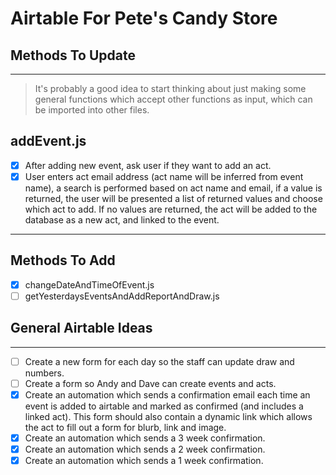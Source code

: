# Airtable For Pete's Candy Store


## Methods To Update

---

>It's probably a good idea to start thinking about just making some general functions which accept other functions as input, which can be imported into other files.

## addEvent.js

- [x] After adding new event, ask user if they want to add an act.
- [x] User enters act email address (act name will be inferred from event name), a search is performed based on act name and email, if a value is returned, the user will be presented a list of returned values and choose which act to add.  If no values are returned, the act will be added to the database as a new act, and linked to the event.

---

## Methods To Add

- [x] changeDateAndTimeOfEvent.js
- [ ] getYesterdaysEventsAndAddReportAndDraw.js

## General Airtable Ideas

---

- [ ] Create a new form for each day so the staff can update draw and numbers.
- [ ] Create a form so Andy and Dave can create events and acts.
- [x] Create an automation which sends a confirmation email each time an event is added to airtable and marked as confirmed (and includes a linked act).  This form should also contain a dynamic link which allows the act to fill out a form for blurb, link and image.
- [x] Create an automation which sends a 3 week confirmation.
- [x] Create an automation which sends a 2 week confirmation.
- [x] Create an automation which sends a 1 week confirmation.
